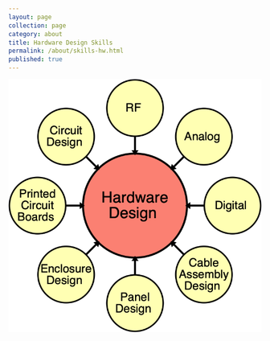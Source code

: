 ```yaml
---
layout: page
collection: page
category: about
title: Hardware Design Skills
permalink: /about/skills-hw.html
published: true
---
```


![Hardware Design Skills](/images/about/skills-hw.png)

